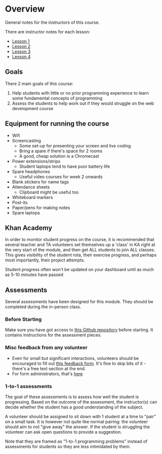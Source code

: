 # Overview

General notes for the instructors of this course.

There are instructor notes for each lesson:

* [Lesson 1](instructor-notes.md)
* [Lesson 2](instructor-notes-1.md)
* [Lesson 3](instructor-notes-2.md)
* [Lesson 4](instructor-notes-3.md)

## Goals

There 2 main goals of this course:

1. Help students with little or no prior programming experience to learn some fundamental concepts of programming
2. Assess the students to help work out if they would struggle on the web development course

## Equipment for running the course

* Wifi
* Screencasting
  * Some set-up for presenting your screen and live coding
  * Bring a spare if there's space for 2 rooms
  * A good, cheap solution is a Chromecast
* Power extensions/strips
  * Student laptops tend to have poor battery life
* Spare headphones
  * Useful video courses for week 2 onwards
* Blank stickers for name tags
* Attendance sheets
  * Clipboard might be useful too
* Whiteboard markers
* Post-its
* Paper/pens for making notes
* Spare laptops

## Khan Academy

In order to monitor student progress on the course, it is recommended that several teacher and TA volunteers set themselves up a 'class' in KA right at the very start of the module, and then get ALL students to join ALL classes. This gives visibility of the student rota, their exercise progress, and perhaps most importantly, their project attempts.

Student progress often won't be updated on your dashboard until as much as 5-10 minutes have passed

## Assessments

Several assessments have been designed for this module. They should be completed during the in-person class.

### Before Starting

Make sure you have got access to [this Github repository](https://github.com/CodeYourFuture/fundamentals-course-assessments) before starting. It contains instructions for the assessment pieces.

### Misc feedback from any volunteer

* Even for small but significant interactions, volunteers should be encouraged to fill out [this feedback form](https://forms.gle/GgpFkgKCRPVtTtrJ7). It's fine to skip bits of it - there's a free text section at the end.
* For form administrators, that's [here](https://docs.google.com/forms/d/13F6J1HiBvmxZy-cSrgDwVxpVAZPdjU3Rv2wsXIpmo_M/edit)

### 1-to-1 assessments

The goal of these assessments is to assess how well the student is progressing. Based on the outcome of the assessment, the instructor\(s\) can decide whether the student has a good understanding of the subject.

A volunteer should be assigned to sit down with 1 student at a time to "pair" on a small task. It is however not quite like normal pairing: the volunteer should aim to not "give away" the answer. If the student is struggling the volunteer can ask open questions to provide a suggestion.

Note that they are framed as "1-to-1 programming problems" instead of assessments for students so they are less intimidated by them.

